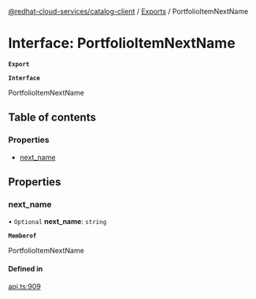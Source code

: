 [@redhat-cloud-services/catalog-client](../README.md) / [Exports](../modules.md) / PortfolioItemNextName

# Interface: PortfolioItemNextName

**`Export`**

**`Interface`**

PortfolioItemNextName

## Table of contents

### Properties

- [next\_name](PortfolioItemNextName.md#next_name)

## Properties

### next\_name

• `Optional` **next\_name**: `string`

**`Memberof`**

PortfolioItemNextName

#### Defined in

[api.ts:909](https://github.com/RedHatInsights/javascript-clients/blob/master/packages/catalog/api.ts#L909)
